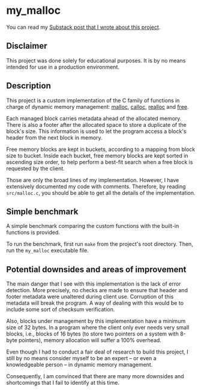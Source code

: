 # my_malloc

You can read my [Substack post that I wrote about this project](https://ianbeauregard.substack.com/p/implementing-malloc-and-co).

## Disclaimer
This project was done solely for educational purposes. It is by no means intended for use in a production environment.

## Description
This project is a custom implementation of the C family of functions in charge of dynamic memory management: [malloc](https://man7.org/linux/man-pages/man3/malloc.3p.html), [calloc](https://man7.org/linux/man-pages/man3/calloc.3p.html), [realloc](https://www.man7.org/linux/man-pages/man3/realloc.3p.html) and [free](https://man7.org/linux/man-pages/man3/free.3p.html).

Each managed block carries metadata ahead of the allocated memory. There is also a footer after the allocated space to store a duplicate of the block's size. This information is used to let the program access a block's header from the next block in memory.

Free memory blocks are kept in buckets, according to a mapping from block size to bucket. Inside each bucket, free memory blocks are kept sorted in ascending size order, to help perform a best-fit search when a free block is requested by the client.

Those are only the broad lines of my implementation. However, I have extensively documented my code with comments. Therefore, by reading `src/malloc.c`, you should be able to get all the details of the implementation.

## Simple benchmark
A simple benchmark comparing the custom functions with the built-in functions is provided.

To run the benchmark, first run `make` from the project's root directory. Then, run the `my_malloc` executable file.

## Potential downsides and areas of improvement
The main danger that I see with this implementation is the lack of error detection. More precisely, no checks are made to ensure that header and footer metadata were unaltered during client use. Corruption of this metadata will break the program. A way of dealing with this would be to include some sort of checksum verification.

Also, blocks under management by this implementation have a minimum size of 32 bytes. In a program where the client only ever needs very small blocks, i.e., blocks of 16 bytes (to store two pointers on a system with 8-byte pointers), memory allocation will suffer a 100% overhead.

Even though I had to conduct a fair deal of research to build this project, I still by no means consider myself to be an expert – or even a knowledgeable person – in dynamic memory management.

Consequently, I am convinced that there are many more downsides and shortcomings that I fail to identify at this time.
